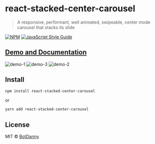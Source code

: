 # react-stacked-center-carousel

> A responsive, performant, well animated, swipeable, center mode carousel that stacks its slide

[![NPM](https://img.shields.io/npm/v/react-stacked-center-carousel.svg)](https://www.npmjs.com/package/react-stacked-center-carousel) [![JavaScript Style Guide](https://img.shields.io/badge/code_style-standard-brightgreen.svg)](https://standardjs.com)

## [Demo and Documentation](https://github.com/BotDanny)
![demo-1](https://user-images.githubusercontent.com/46267462/125190404-f604eb80-e20a-11eb-8bfe-4de76094e583.gif)
![demo-3](https://user-images.githubusercontent.com/46267462/125190561-ca363580-e20b-11eb-9ecf-9ac17bb11466.gif)
![demo-2](https://user-images.githubusercontent.com/46267462/125190407-f7ceaf00-e20a-11eb-80a5-0304da2365ca.gif)


## Install

```bash
npm install react-stacked-center-carousel
```

or

```bash
yarn add react-stacked-center-carousel
```

## License

MIT © [BotDanny](https://github.com/BotDanny)
